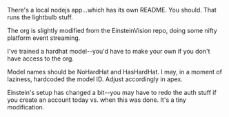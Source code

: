 There's a local nodejs app...which has its own README.  You should.  That runs the lightbulb stuff.

The org is slightly modified from the EinsteinVision repo, doing some nifty platform event streaming.

I've trained a hardhat model--you'd have to make your own if you don't have access to the org.

Model names should be NoHardHat and HasHardHat.  I may, in a moment of laziness, hardcoded the model ID.  Adjust accordingly in apex.

Einstein's setup has changed a bit--you may have to redo the auth stuff if you create an account today vs. when this was done.  It's a tiny modification.